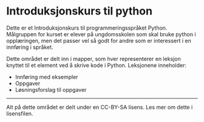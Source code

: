 # Introduksjonskurs til python

Dette er et Introduksjonskurs til programmeringsspråket Python. Målgruppen for
kurset er elever på ungdomsskolen som skal bruke python i opplæringen, men det
passer vel så godt for andre som er interessert i en innføring i språket.

Dette området er delt inn i mapper, som hver representerer en leksjon knyttet
til et element ved å skrive kode i Python. Leksjonene inneholder:

- Innføring med eksempler
- Oppgaver
- Løsningsforslag til oppgaver

---

Alt på dette området er delt under en CC-BY-SA lisens. Les mer om dette i
lisensfilen.
